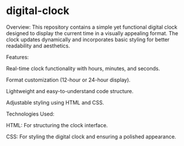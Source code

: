 # digital-clock

Overview: This repository contains a simple yet functional digital clock designed to display the current time in a visually appealing format. The clock updates dynamically and incorporates basic styling for better readability and aesthetics.

Features:

Real-time clock functionality with hours, minutes, and seconds.

Format customization (12-hour or 24-hour display).

Lightweight and easy-to-understand code structure.

Adjustable styling using HTML and CSS.

Technologies Used:

HTML: For structuring the clock interface.

CSS: For styling the digital clock and ensuring a polished appearance.
